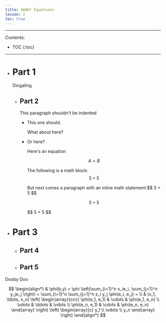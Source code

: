 ```yaml
---
title: AAAH! Equations
lesson: 2
toc: true
---
```

----------------------
Contents:
* TOC
{:toc}
----------------------

* # Part 1

  Dingaling

  * ## Part 2
      This paragraph shouldn't be indented

    * This one should.

      What about here?

    * Or here?

      Here's an equation

      $$
        A = B
      $$

      The following is a math block:$$ 5 + 5 $$

      But next comes a paragraph with an inline math statement:\$$ 5 + 5 $$

      $$ 5 + 5 $$

      \$$ 5 + 5 $$

* # Part 3

  * ## Part 4

  * ## Part 5

Dooby Doo

$$
\begin{align*}
  & \phi(b,y) = \phi \left(\sum_{i=1}^n x_ie_i, \sum_{j=1}^n y_je_j \right)
  = \sum_{i=1}^n \sum_{j=1}^n x_i y_j \phi(e_i, e_j) = \\
  & (x_1, \ldots, x_n) \left( \begin{array}{ccc}
      \phi(e_1, e_1) & \cdots & \phi(e_1, e_n) \\
      \vdots & \ddots & \vdots \\
      \phi(e_n, e_1) & \cdots & \phi(e_n, e_n)
    \end{array} \right)
  \left( \begin{array}{c}
      y_1 \\
      \vdots \\
      y_n
    \end{array} \right)
\end{align*}
$$
